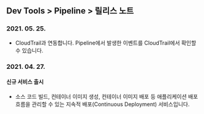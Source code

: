 ## Dev Tools > Pipeline > 릴리스 노트

### 2021. 05. 25.
* CloudTrail과 연동합니다. Pipeline에서 발생한 이벤트를 CloudTrail에서 확인할 수 있습니다.

### 2021. 04. 27.

#### 신규 서비스 출시
* 소스 코드 빌드, 컨테이너 이미지 생성, 컨테이너 이미지 배포 등 애플리케이션 배포 흐름을 관리할 수 있는 지속적 배포(Continuous Deployment) 서비스입니다.
